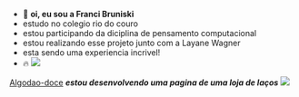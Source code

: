 - 👋 **oi, eu sou a Franci Bruniski**
- estudo no colegio rio do couro 
- estou participando da diciplina de pensamento computacional
- estou realizando esse projeto junto com a Layane Wagner
- esta sendo uma experiencia incrivel!
- &#128293;
![](https://www.mediapost.com.br/assets/uploads/2011/11/o-que-e-html.jpg)


[Algodao-doce](https://github.com/DIXTAYNARA/DIXTAYNARA.git)
***estou desenvolvendo uma pagina de uma loja de laços*** 
![](https://i.pinimg.com/736x/08/bb/9e/08bb9ec614fce48efe3856fe410adecf.jpg)
